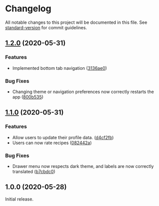 # Changelog

All notable changes to this project will be documented in this file. See [standard-version](https://github.com/conventional-changelog/standard-version) for commit guidelines.

## [1.2.0](https://github.com/Foodie-DAAM/foodie/compare/v1.1.0...v1.2.0) (2020-05-31)


### Features

* Implemented bottom tab navigation ([3136ae0](https://github.com/Foodie-DAAM/foodie/commit/3136ae06dca4dd26668c061b14a2652d294e5121))


### Bug Fixes

* Changing theme or navigation preferences now correctly restarts the app ([800b535](https://github.com/Foodie-DAAM/foodie/commit/800b535ff7019caedbfa8e7174b7cc93449216ff))

## [1.1.0](https://github.com/Foodie-DAAM/foodie/compare/v1.0.0...v1.1.0) (2020-05-31)


### Features

* Allow users to update their profile data. ([d4cf2fb](https://github.com/Foodie-DAAM/foodie/commit/d4cf2fb06a3321db3607b317a1aae75022ae97a9))
* Users can now rate recipes ([082442a](https://github.com/Foodie-DAAM/foodie/commit/082442a13e797e4148c8cc213fc8fd9ba79e8872))


### Bug Fixes

* Drawer menu now respects dark theme, and labels are now correctly translated ([b7cbdc0](https://github.com/Foodie-DAAM/foodie/commit/b7cbdc07f7dfc433aa5bf15874b349c68a1f840a))

## 1.0.0 (2020-05-28)
Initial release.